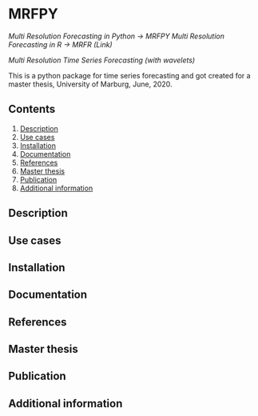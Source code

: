 # MRFPY
*Multi Resolution Forecasting in Python -> MRFPY*
*Multi Resolution Forecasting in R -> MRFR (Link)*

*Multi Resolution Time Series Forecasting (with wavelets)*

This is a python package for time series forecasting and got created for a master thesis, University of Marburg, June, 2020.

## Contents

1. [Description](#description)
2. [Use cases](#use-cases)
3. [Installation](#installation)
4. [Documentation](#documentation)
5. [References](#references)
6. [Master thesis](#master-thesis)
7. [Publication](#publication)
8. [Additional information](#additional-information)

## Description

## Use cases

## Installation

## Documentation

## References

## Master thesis

## Publication

## Additional information

